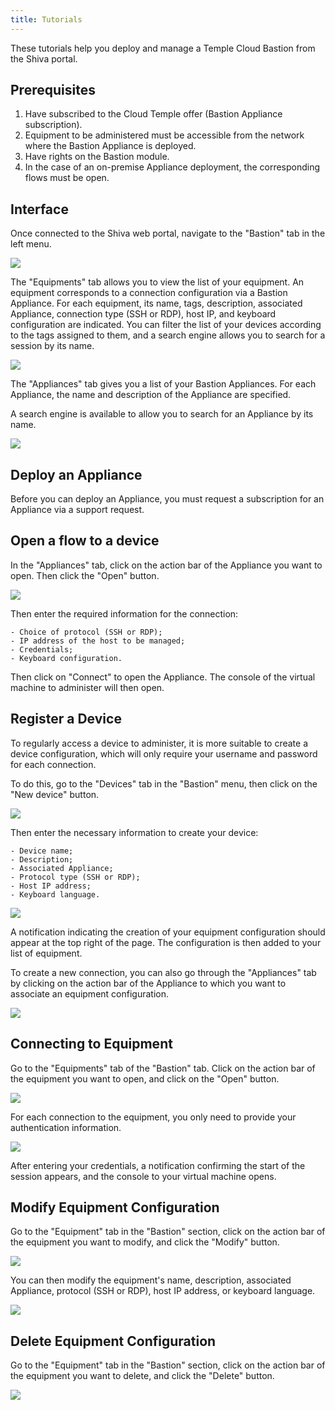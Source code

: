 ```yaml
---
title: Tutorials
---
```


These tutorials help you deploy and manage a Temple Cloud Bastion from the Shiva portal.

## Prerequisites

1. Have subscribed to the Cloud Temple offer (Bastion Appliance subscription).
2. Equipment to be administered must be accessible from the network where the Bastion Appliance is deployed.
3. Have rights on the Bastion module.
4. In the case of an on-premise Appliance deployment, the corresponding flows must be open.

## Interface

Once connected to the Shiva web portal, navigate to the "Bastion" tab in the left menu.

![](images/sessions.png)

The "Equipments" tab allows you to view the list of your equipment. An equipment corresponds to a connection configuration
via a Bastion Appliance. For each equipment, its name, tags, description, associated Appliance, connection type (SSH or RDP), host IP, and keyboard configuration are indicated.
You can filter the list of your devices according to the tags assigned to them, and a search engine allows you to search for a session by its name.

![](images/sessions2.png)

The "Appliances" tab gives you a list of your Bastion Appliances. For each Appliance, the name and description of the Appliance are specified.

A search engine is available to allow you to search for an Appliance by its name.

![](images/appliances.png)

## Deploy an Appliance
Before you can deploy an Appliance, you must request a subscription for an Appliance via a support request.

## Open a flow to a device
In the "Appliances" tab, click on the action bar of the Appliance you want to open. Then click the "Open" button.

![](images/ouvrir_appliance.png)

Then enter the required information for the connection:

    - Choice of protocol (SSH or RDP);
    - IP address of the host to be managed;
    - Credentials;
    - Keyboard configuration.

Then click on "Connect" to open the Appliance. The console of the virtual machine to administer will then open.

## Register a Device

To regularly access a device to administer, it is more suitable to create a device configuration, which will only require your username and password for each connection.

To do this, go to the "Devices" tab in the "Bastion" menu, then click on the "New device" button.

![](images/creer_session.png)

Then enter the necessary information to create your device:

    - Device name;
    - Description;
    - Associated Appliance;
    - Protocol type (SSH or RDP);
    - Host IP address;
    - Keyboard language.

![](images/creer_session2.png)

A notification indicating the creation of your equipment configuration should appear at the top right of the page. The configuration is then added to your list of equipment.

To create a new connection, you can also go through the "Appliances" tab by clicking on the action bar of the Appliance to which you want to associate an equipment configuration.

![](images/creer_session3.png)

## Connecting to Equipment

Go to the "Equipments" tab of the "Bastion" tab. Click on the action bar of the equipment you want to open, and click on the "Open" button.

![](images/ouvrir_session.png)

For each connection to the equipment, you only need to provide your authentication information.

![](images/ouvrir_session2.png)

After entering your credentials, a notification confirming the start of the session appears, and the console to your virtual machine opens.
## Modify Equipment Configuration

Go to the "Equipment" tab in the "Bastion" section, click on the action bar of the equipment you want to modify, and click the "Modify" button.

![](images/modifier_session.png)

You can then modify the equipment's name, description, associated Appliance, protocol (SSH or RDP), host IP address, or keyboard language.

![](images/modifier_session2.png)

## Delete Equipment Configuration

Go to the "Equipment" tab in the "Bastion" section, click on the action bar of the equipment you want to delete, and click the "Delete" button.

![](images/supprimer_session.png)